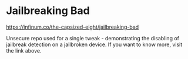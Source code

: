 # Jailbreaking Bad

https://infinum.co/the-capsized-eight/jailbreaking-bad

Unsecure repo used for a single tweak - demonstrating the disabling of jailbreak detection on a jailbroken device. If you want to know more, visit the link above.
